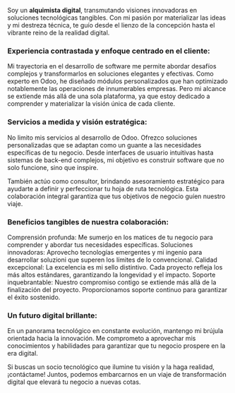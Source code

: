 Soy un **alquimista digital**, transmutando visiones innovadoras en soluciones tecnológicas tangibles. Con mi pasión por materializar las ideas y mi destreza técnica, te guío desde el lienzo de la concepción hasta el vibrante reino de la realidad digital.

### Experiencia contrastada y enfoque centrado en el cliente:

Mi trayectoria en el desarrollo de software me permite abordar desafíos complejos y transformarlos en soluciones elegantes y efectivas. Como experto en Odoo, he diseñado módulos personalizados que han optimizado notablemente las operaciones de innumerables empresas. Pero mi alcance se extiende más allá de una sola plataforma, ya que estoy dedicado a comprender y materializar la visión única de cada cliente.

### Servicios a medida y visión estratégica:

No limito mis servicios al desarrollo de Odoo. Ofrezco soluciones personalizadas que se adaptan como un guante a las necesidades específicas de tu negocio. Desde interfaces de usuario intuitivas hasta sistemas de back-end complejos, mi objetivo es construir software que no solo funcione, sino que inspire.

También actúo como consultor, brindando asesoramiento estratégico para ayudarte a definir y perfeccionar tu hoja de ruta tecnológica. Esta colaboración integral garantiza que tus objetivos de negocio guíen nuestro viaje.

### Beneficios tangibles de nuestra colaboración:

Comprensión profunda: Me sumerjo en los matices de tu negocio para comprender y abordar tus necesidades específicas.
Soluciones innovadoras: Aprovecho tecnologías emergentes y mi ingenio para desarrollar soluzioni que superen los límites de lo convencional.
Calidad excepcional: La excelencia es mi sello distintivo. Cada proyecto refleja los más altos estándares, garantizando la longevidad y el impacto.
Soporte inquebrantable: Nuestro compromiso contigo se extiende más allá de la finalización del proyecto. Proporcionamos soporte continuo para garantizar el éxito sostenido.

### Un futuro digital brillante:

En un panorama tecnológico en constante evolución, mantengo mi brújula orientada hacia la innovación. Me comprometo a aprovechar mis conocimientos y habilidades para garantizar que tu negocio prospere en la era digital.

Si buscas un socio tecnológico que ilumine tu visión y la haga realidad, ¡contáctame! Juntos, podemos embarcarnos en un viaje de transformación digital que elevará tu negocio a nuevas cotas.
